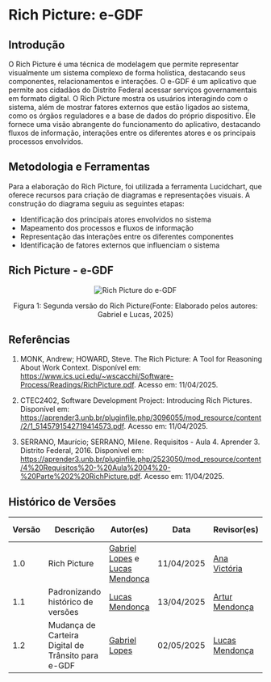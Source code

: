 # Rich Picture: e-GDF

## Introdução

O Rich Picture é uma técnica de modelagem que permite representar visualmente um sistema complexo de forma holística, destacando seus componentes, relacionamentos e interações. O e-GDF é um aplicativo que permite aos cidadãos do Distrito Federal acessar serviços governamentais em formato digital. O Rich Picture mostra os usuários interagindo com o sistema, além de mostrar fatores externos que estão ligados ao sistema, como os órgãos reguladores e a base de dados do próprio dispositivo. Ele fornece uma visão abrangente do funcionamento do aplicativo, destacando fluxos de informação, interações entre os diferentes atores e os principais processos envolvidos.

## Metodologia e Ferramentas

Para a elaboração do Rich Picture, foi utilizada a ferramenta Lucidchart, que oferece recursos para criação de diagramas e representações visuais. A construção do diagrama seguiu as seguintes etapas:
- Identificação dos principais atores envolvidos no sistema
- Mapeamento dos processos e fluxos de informação
- Representação das interações entre os diferentes componentes
- Identificação de fatores externos que influenciam o sistema

## Rich Picture - e-GDF

<div align="center">
  <img src="https://raw.githubusercontent.com/Requisitos-de-Software/2025.1-e-GDF/refs/heads/main/docs/assets/pre-rastreabilidade/rich_picture.png" alt="Rich Picture do e-GDF" style="max-width:100%; height:auto;"/>
  <p>Figura 1: Segunda versão do Rich Picture(Fonte: Elaborado pelos autores: Gabriel e Lucas, 2025)</p>
</div>

## Referências

1. MONK, Andrew; HOWARD, Steve. The Rich Picture: A Tool for Reasoning About Work Context. Disponível em: <https://www.ics.uci.edu/~wscacchi/Software-Process/Readings/RichPicture.pdf>. Acesso em: 11/04/2025.

2. CTEC2402, Software Development Project: Introducing Rich Pictures. Disponível em: <https://aprender3.unb.br/pluginfile.php/3096055/mod_resource/content/2/1_5145791542719414573.pdf>. Acesso em: 11/04/2025.

3. SERRANO, Maurício; SERRANO, Milene. Requisitos - Aula 4. Aprender 3. Distrito Federal, 2016. Disponível em: <https://aprender3.unb.br/pluginfile.php/2523050/mod_resource/content/4%20Requisitos%20-%20Aula%2004%20-%20Parte%202%20RichPicture.pdf>. Acesso em: 11/04/2025.

## Histórico de Versões

| Versão | Descrição | Autor(es) | Data | Revisor(es) | Data da Revisão |
| ------ | --------- | --------- | ---- | ----------- | --------------- |
| 1.0 | Rich Picture | [Gabriel Lopes](https://github.com/BrzGab) e [Lucas Mendonça](https://github.com/lucasarruda9) | 11/04/2025 | [Ana Victória](https://github.com/navicg) | 11/04/2025 |
| 1.1 | Padronizando histórico de versões | [Lucas Mendonça](https://github.com/lucasarruda9) | 13/04/2025 | [Artur Mendonça](https://github.com/ArtyMend07) | 13/04/2025 |
| 1.2 | Mudança de Carteira Digital de Trânsito para e-GDF | [Gabriel Lopes](https://github.com/BrzGab) | 02/05/2025 | [Lucas Mendonça](https://github.com/lucasarruda9) | 02/05/2025 |